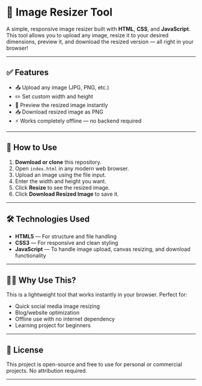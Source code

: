 # 📏 Image Resizer Tool

A simple, responsive image resizer built with **HTML**, **CSS**, and **JavaScript**.  
This tool allows you to upload any image, resize it to your desired dimensions, preview it, and download the resized version — all right in your browser!

---

## ✅ Features

- 📤 Upload any image (JPG, PNG, etc.)
- ✏️ Set custom width and height
- 👀 Preview the resized image instantly
- 📥 Download resized image as PNG
- ⚡ Works completely offline — no backend required

---

## 🚀 How to Use

1. **Download or clone** this repository.
2. Open `index.html` in any modern web browser.
3. Upload an image using the file input.
4. Enter the width and height you want.
5. Click **Resize** to see the resized image.
6. Click **Download Resized Image** to save it.

---
## 🛠 Technologies Used

- **HTML5** — For structure and file handling
- **CSS3** — For responsive and clean styling
- **JavaScript** — To handle image upload, canvas resizing, and download functionality

---

## 🙋‍♂️ Why Use This?

This is a lightweight tool that works instantly in your browser. Perfect for:

- Quick social media image resizing
- Blog/website optimization
- Offline use with no internet dependency
- Learning project for beginners

---

## 📃 License

This project is open-source and free to use for personal or commercial projects. No attribution required.

---

